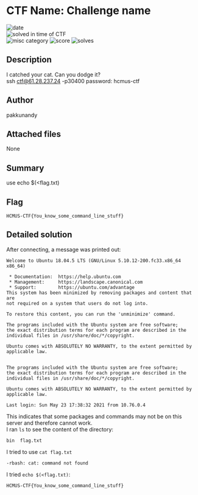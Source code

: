 # CTF Name: Challenge name

![date](https://img.shields.io/badge/date-05.24.1970-brightgreen.svg)  
![solved in time of CTF](https://img.shields.io/badge/solved-in%20time%20of%20CTF-brightgreen.svg)  
![misc category](https://img.shields.io/badge/category-misc-lightgrey.svg)
![score](https://img.shields.io/badge/score-25-blue.svg)
![solves](https://img.shields.io/badge/solves-59-brightgreen.svg)

## Description
I catched your cat. Can you dodge it?  
ssh ctf@61.28.237.24 -p30400 password: hcmus-ctf

## Author
pakkunandy

## Attached files
None

## Summary
use echo $(<flag.txt)

## Flag
```
HCMUS-CTF{You_know_some_command_line_stuff}
```

## Detailed solution
After connecting, a message was printed out:
```
Welcome to Ubuntu 18.04.5 LTS (GNU/Linux 5.10.12-200.fc33.x86_64 x86_64)

 * Documentation:  https://help.ubuntu.com
 * Management:     https://landscape.canonical.com
 * Support:        https://ubuntu.com/advantage
This system has been minimized by removing packages and content that are
not required on a system that users do not log into.

To restore this content, you can run the 'unminimize' command.

The programs included with the Ubuntu system are free software;
the exact distribution terms for each program are described in the
individual files in /usr/share/doc/*/copyright.

Ubuntu comes with ABSOLUTELY NO WARRANTY, to the extent permitted by
applicable law.


The programs included with the Ubuntu system are free software;
the exact distribution terms for each program are described in the
individual files in /usr/share/doc/*/copyright.

Ubuntu comes with ABSOLUTELY NO WARRANTY, to the extent permitted by
applicable law.

Last login: Sun May 23 17:38:32 2021 from 10.76.0.4
```
This indicates that some packages and commands may not be on this server and therefore cannot work.  
I ran ```ls``` to see the content of the directory:
```
bin  flag.txt
```
I tried to use ```cat flag.txt```
```
-rbash: cat: command not found
```
I tried ```echo $(<flag.txt)```:
```
HCMUS-CTF{You_know_some_command_line_stuff}
```
